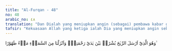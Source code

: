 ```yaml
---
title: "Al-Furqan - 48"
no: 48
arabic_no: ٤٨
translation: "Dan Dialah yang meniupkan angin (sebagai) pembawa kabar gembira sebelum kedatangan rahmat-Nya (hujan); dan Kami turunkan dari langit air yang sangat bersih, "
tafsir: "Kekuasaan Allah yang ketiga ialah Dia yang meniupkan angin sebagai pembawa kabar gembira terutama bagi para petani bahwa hujan yang merupakan rahmat-Nya akan segera turun. Dia pula yang menurunkan air hujan yang amat jernih untuk membersihkan badan dan pakaian, terutama untuk minum dan keperluan lainnya."
---
```


وَهُوَ الَّذِيْٓ اَرْسَلَ الرِّيٰحَ بُشْرًاۢ بَيْنَ يَدَيْ رَحْمَتِهٖۚ وَاَنْزَلْنَا مِنَ السَّمَاۤءِ مَاۤءً طَهُوْرًا ۙ
